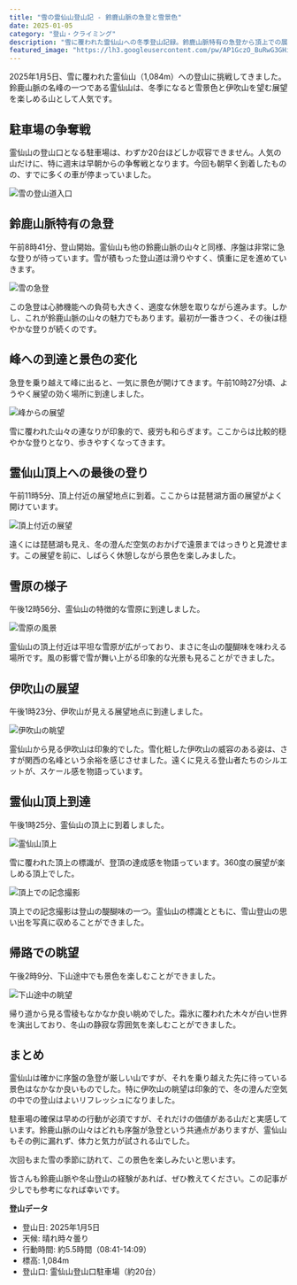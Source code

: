 ```yaml
---
title: "雪の霊仙山登山記 - 鈴鹿山脈の急登と雪景色"
date: 2025-01-05
category: "登山・クライミング"
description: "雪に覆われた霊仙山への冬季登山記録。鈴鹿山脈特有の急登から頂上での展望まで、限られた駐車スペースから始まる冬山登山の様子をお届けします。"
featured_image: "https://lh3.googleusercontent.com/pw/AP1GczO_BuRwG3GHiobCWlTg-XPuENxte1SwloVNNKjeTGhA18_LMDoiC_G2DqegQf3CpoVcry7iI9A-6lv9mx-SIY4Av9JwZ2GsFaMCj1b9DJI3sVmf_2QrINP7vpFsv7kElsO7vax9ilVrQvy3m7N44kbAEQ=s1000-no-gm?authuser=0"
---
```


2025年1月5日、雪に覆われた霊仙山（1,084m）への登山に挑戦してきました。鈴鹿山脈の名峰の一つである霊仙山は、冬季になると雪景色と伊吹山を望む展望を楽しめる山として人気です。

## 駐車場の争奪戦

霊仙山の登山口となる駐車場は、わずか20台ほどしか収容できません。人気の山だけに、特に週末は早朝からの争奪戦となります。今回も朝早く到着したものの、すでに多くの車が停まっていました。

![雪の登山道入口](https://lh3.googleusercontent.com/pw/AP1GczPTLsI5dBkyBQIIcNFPe-ptRG3C0c1xlPoncGLIt6CsyhJAD3wEusRFjBXgVoFepO2QdX_KTxcuHaHweO5IVxjhWkUEoUhAXSadex9dBzwGB0RgxVOc=s1000-no-gm?authuser=0)

## 鈴鹿山脈特有の急登

午前8時41分、登山開始。霊仙山も他の鈴鹿山脈の山々と同様、序盤は非常に急な登りが待っています。雪が積もった登山道は滑りやすく、慎重に足を進めていきます。

![雪の急登](https://lh3.googleusercontent.com/pw/AP1GczMlcZtOLOsqpIYmdZxgtZXbGvQi-Syw3uQYQXT2oPUIcwAsQNjIXBRe6lQLS0M7s6LBd5Pefhm6PwTMGUuUHRc1S-qVPrm7yjTL6gUF-xTp13SjW1OCxtASXiPVlsP_VoCKOJcjsZ5QZ6I6OHJ3C-hqcQ=s1000-no-gm?authuser=0)

この急登は心肺機能への負荷も大きく、適度な休憩を取りながら進みます。しかし、これが鈴鹿山脈の山々の魅力でもあります。最初が一番きつく、その後は穏やかな登りが続くのです。

## 峰への到達と景色の変化

急登を乗り越えて峰に出ると、一気に景色が開けてきます。午前10時27分頃、ようやく展望の効く場所に到達しました。

![峰からの展望](https://lh3.googleusercontent.com/pw/AP1GczPaqE-Ou7_71RdzCBd_uIffkXmZ1Y7edbzxp8lAJ7JdnJTU8mqRJpC6QMmr9bYNJ61hKKhzOHJFnVaiQoc5Eu4mB89gs0SLKkbB0Ee4RXIP2_IxR64sIgZqVxjl7FgIQiwSkN0napd8ZN87oceVAEbAIQ=s1000-no-gm?authuser=0)

雪に覆われた山々の連なりが印象的で、疲労も和らぎます。ここからは比較的穏やかな登りとなり、歩きやすくなってきます。

## 霊仙山頂上への最後の登り

午前11時5分、頂上付近の展望地点に到着。ここからは琵琶湖方面の展望がよく開けています。

![頂上付近の展望](https://lh3.googleusercontent.com/pw/AP1GczOl5CwVdyDZAAEuemWwlMUJhpzyD6VjmKTweymGuG53XcBVwSo6MViTtfVkSjbeE3HtTLIz100T_Yk0xyE9VJLGm7ujFpejW5f-DeyTcN-5LxY_6rkOsL_6Vro0s7Dh1akmB1DQbBpsPmI2013733TOkQ=s1000-no-gm?authuser=0)

遠くには琵琶湖も見え、冬の澄んだ空気のおかげで遠景まではっきりと見渡せます。この展望を前に、しばらく休憩しながら景色を楽しみました。

## 雪原の様子

午後12時56分、霊仙山の特徴的な雪原に到達しました。

![雪原の風景](https://lh3.googleusercontent.com/pw/AP1GczMKZ0V6wou19Pwk3i3OLBMjUHo58D0UiNZxeayDXA3ZgPVNvsqR9shRDthpx5WM3c7hQkM2k6r9Cj5OclAjF_Vt8JtoSju6vPGEXEOdxFDAdtA-BzQ5hscthsy52-kFBeAqbw25JAwXAFx1FF97DMkfxw=s1000-no-gm?authuser=0)

霊仙山の頂上付近は平坦な雪原が広がっており、まさに冬山の醍醐味を味わえる場所です。風の影響で雪が舞い上がる印象的な光景も見ることができました。

## 伊吹山の展望

午後1時23分、伊吹山が見える展望地点に到達しました。

![伊吹山の眺望](https://lh3.googleusercontent.com/pw/AP1GczO_BuRwG3GHiobCWlTg-XPuENxte1SwloVNNKjeTGhA18_LMDoiC_G2DqegQf3CpoVcry7iI9A-6lv9mx-SIY4Av9JwZ2GsFaMCj1b9DJI3sVmf_2QrINP7vpFsv7kElsO7vax9ilVrQvy3m7N44kbAEQ=s1000-no-gm?authuser=0)

霊仙山から見る伊吹山は印象的でした。雪化粧した伊吹山の威容のある姿は、さすが関西の名峰という余裕を感じさせました。遠くに見える登山者たちのシルエットが、スケール感を物語っています。

## 霊仙山頂上到達

午後1時25分、霊仙山の頂上に到着しました。

![霊仙山頂上](https://lh3.googleusercontent.com/pw/AP1GczPXJIyLh8c40NLQbmTG29pTtJY3bZSctz_DSfZaLItF01K4Y2cmqf0PAbSYU0jDE2u48EfClXhlqPsxhACGlLFF2BfAP6j4uLakMoOezdD_V1NePo3ZdKtK0VqR9A473fp_wfDjgFkM7my5Q4n_roJXTA=s1000-no-gm?authuser=0)

雪に覆われた頂上の標識が、登頂の達成感を物語っています。360度の展望が楽しめる頂上でした。

![頂上での記念撮影](https://lh3.googleusercontent.com/pw/AP1GczM1nQqGTVEbjN9dVNWUgx_HXHGmBLXtfbaR5z9Ggbo7P0R-SIsB2DtlVycoMw21Pmoh7uS1fWe-77SHWWpSZCwUM_vwIRPvyw1Gg3AA__JND_l2uugFQO0orCpR9oSgY0F3qdI7uUQJTzl1fUWEvoXTxQ=s1000-no-gm?authuser=0)

頂上での記念撮影は登山の醍醐味の一つ。霊仙山の標識とともに、雪山登山の思い出を写真に収めることができました。

## 帰路での眺望

午後2時9分、下山途中でも景色を楽しむことができました。

![下山途中の眺望](https://lh3.googleusercontent.com/pw/AP1GczMIGuepOt6ylneShuuP5yKnPXggUJU7oYoCYWmQXoJgf_nOEikRzxs6G-WH54_4feKMlzGPugr6uR9tDK_hXn4Ud-imXv_CwyzWfTntjYnSnPt2Lp5cnGkskikV-AxFnXN2Hv84RsX0vgF3WaYWibMK2Q=s1000-no-gm?authuser=0)

帰り道から見る雪稜もなかなか良い眺めでした。霜氷に覆われた木々が白い世界を演出しており、冬山の静寂な雰囲気を楽しむことができました。

## まとめ

霊仙山は確かに序盤の急登が厳しい山ですが、それを乗り越えた先に待っている景色はなかなか良いものでした。特に伊吹山の眺望は印象的で、冬の澄んだ空気の中での登山はよいリフレッシュになりました。

駐車場の確保は早めの行動が必須ですが、それだけの価値がある山だと実感しています。鈴鹿山脈の山々はどれも序盤が急登という共通点がありますが、霊仙山もその例に漏れず、体力と気力が試される山でした。

次回もまた雪の季節に訪れて、この景色を楽しみたいと思います。

皆さんも鈴鹿山脈や冬山登山の経験があれば、ぜひ教えてください。この記事が少しでも参考になれば幸いです。

**登山データ**
- 登山日: 2025年1月5日
- 天候: 晴れ時々曇り
- 行動時間: 約5.5時間（08:41-14:09）
- 標高: 1,084m
- 登山口: 霊仙山登山口駐車場（約20台）